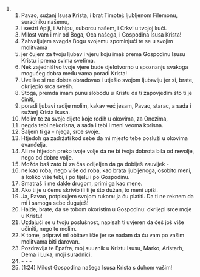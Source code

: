 <ol>
  <li>
    <ol>
      <li>Pavao, sužanj Isusa Krista, i brat Timotej: ljubljenom Filemonu, suradniku našemu,</li>
      <li>i sestri Apiji, i Arhipu, suborcu našem, i Crkvi u tvojoj kući.</li>
      <li>Milost vam i mir od Boga, Oca našega, i Gospodina Isusa Krista!</li>
      <li>Zahvaljujem svagda Bogu svojemu spominjući te se u svojim  molitvama</li>
      <li>jer čujem za tvoju ljubav i vjeru koju imaš prema  Gospodinu Isusu Kristu i prema svima svetima.</li>
      <li>Nek zajedništvo  tvoje vjere bude djelotvorno u spoznanju svakoga mogućeg dobra  među vama poradi Krista!</li>
      <li>Uvelike si me doista obradovao i  utješio svojom ljubavlju jer si, brate, okrijepio srca svetih.</li>
      <li>Stoga, premda imam punu slobodu u Kristu da ti zapovjedim  što ti je činiti,</li>
      <li>poradi ljubavi radije molim, kakav već jesam, Pavao, starac, a sada i sužanj Krista Isusa.</li>
      <li>Molim te za  svoje dijete koje rodih u okovima, za Onezima,</li>
      <li>negda tebi  nekorisna, a sada i tebi i meni veoma korisna.</li>
      <li>Šaljem ti  ga - njega, srce svoje.</li>
      <li>Htjedoh ga zadržati kod sebe da mi  mjesto tebe posluži u okovima evanđelja.</li>
      <li>Ali ne htjedoh preko  tvoje volje da ne bi tvoja dobrota bila od nevolje, nego od dobre  volje.</li>
      <li>Možda baš zato bi za čas odijeljen da ga dobiješ zauvijek  -</li>
      <li>ne kao roba, nego više od roba, kao brata ljubljenoga,  osobito meni, a koliko više tebi, i po tijelu i po Gospodinu.</li>
      <li>Smatraš li me dakle drugom, primi ga kao mene.</li>
      <li>Ako ti  je u čemu skrivio ili ti je što dužan, to meni upiši.</li>
      <li>Ja, Pavao, potpisujem svojom rukom: ja ću platiti. Da ti ne reknem  da mi i samoga sebe duguješ!</li>
      <li>Hajde, brate, da se tobom okoristim  u Gospodinu: okrijepi srce moje u Kristu!</li>
      <li>Uzdajući se u tvoju  poslušnost, napisah ti uvjeren da ćeš još više učiniti, nego  te molim.</li>
      <li>K tome, pripravi mi obitavalište jer se nadam da ću vam  po vašim molitvama biti darovan.</li>
      <li>Pozdravlja te Epafra, moj suuznik u Kristu Isusu, Marko, Aristarh, Dema i Luka, moji suradnici.</li>
      <li>- - -</li>
      <li>(1:24) Milost Gospodina našega Isusa Krista s duhom vašim!</li>
    </ol>
  </li>
</ol>